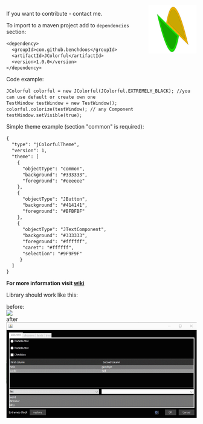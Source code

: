 <img src="https://raw.githubusercontent.com/benchdoos/JColorful/master/public/ico128.png" align="right" width="128" />

If you want to contribute - contact me.

To import to a maven project add to `dependencies` section:

```
<dependency>
  <groupId>com.github.benchdoos</groupId>
  <artifactId>JColorful</artifactId>
  <version>1.0.0</version>
</dependency>
```

Code example:
```
JColorful colorful = new JColorful(JColorful.EXTREMELY_BLACK); //you can use default or create own one
TestWindow testWindow = new TestWindow();
colorful.colorize(testWindow); // any Component
testWindow.setVisible(true);

```

Simple theme example (section "common" is required):
```
{
  "type": "jColorfulTheme",
  "version": 1,
  "theme": [
    {
      "objectType": "common",
      "background": "#333333",
      "foreground": "#eeeeee"
    },
    {
      "objectType": "JButton",
      "background": "#414141",
      "foreground": "#BFBFBF"
    },
    {
      "objectType": "JTextComponent",
      "background": "#333333",
      "foreground": "#ffffff",
      "caret": "#ffffff",
      "selection": "#9F9F9F"
     }
  ]
}
```

**For more information visit [wiki](https://github.com/benchdoos/JColorful/wiki)**

Library should work like this:

before:
<img src="/public/white.gif" align="right" width="888" />

after
<img src="/public/dark.gif" align="right" width="888" />
